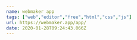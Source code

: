 ```yaml
---
name: webmaker app
tags: ["web","editor","free","html","css","js"]
url: https://webmaker.app/app/
date: 2020-01-28T09:24:43.066Z
---
```

